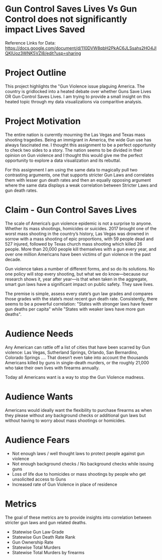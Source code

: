 # Gun Control Saves Lives  Vs  Gun Control does not significantly impact Lives Saved

Reference Links for Data: 
https://docs.google.com/document/d/110DVW8qbH2PkAC6JLSsahs2HO4JlQKIUoz3WNK5VZl8/edit?usp=sharing

# Project Outline 

This project highlights the "Gun Violence issue plaguing America. The country is gridlocked into a heated debate over whether Guns Save Lives OR Gun Control Saves Lives. I am trying to provide a small insight on this heated topic through my data visualizations via comparitive analysis.

# Project Motivation

The entire nation is curerntly mourning the Las Vegas and Texas mass shooting tragedies. Being an immigrant in America, the wide Gun use has always fascinated me. I thought this assignment to be a perfect opportunity to check two sides to a story. The nation seems to be divided in their opinion on Gun violence and I thought this would give me the perfect opportunity to explore a data visualization and its rebuttal.

For this assignment I am using the same data to magically pull two contrasting arguments, one that supports stricter Gun Laws and correlates them with lesser gun death rates and then an equally opposing argument where the same data displays a weak correlation between Stricter Laws and gun death rates.

# Claim - Gun Control Saves Lives

The scale of America’s gun violence epidemic is not a surprise to anyone. Whether its mass shootings, homicides or suicides. 2017 brought one of the worst mass shooting in the country’s history, Las Vegas was drowned in sorrow with a mass shooting of epic proportions, with 59 people dead and 527 injured, followed by Texas church mass shooting which killed 26 people. More than 20,000 people kill themselves with a gun every year, and over one million Americans have been victims of gun violence in the past decade.

Gun violence takes a number of different forms, and so do its solutions. No one policy will stop every shooting, but what we do know—because our research shows it, year after year—is that when taken in the aggregate, smart gun laws have a significant impact on public safety. They save lives.

The premise is simple, assess every state’s gun law grades and compares those grades with the state’s most recent gun death rate. Consistently, there seems to be a powerful correlation: "States with stronger laws have fewer gun deaths per capita" while "States with weaker laws have more gun deaths". 

# Audience Needs

Any American can rattle off a list of cities that have been scarred by Gun violence: Las Vegas, Sutherland Springs, Orlando, San Bernardino, Colorado Springs …. That doesn’t even take into account the thousands Americans killed by guns in single-death murders, or the roughly 21,000 who take their own lives with firearms annually.

Today all Americans want is a way to stop the Gun Violence madness.

# Audience Wants

Americans would ideally want the flexibility to purchase firearms as when they please without any background checks or additional gun laws but without having to worry about mass shootings or homicides.

# Audience Fears

- Not enough laws / well thought laws to protect people against gun violence 
- Not enough background checks / No background checks while issuing guns
- Loss of life due to homicides or mass shootings by people who get unsolicited access to Guns
- Increased rate of Gun Violence in place of residence

# Metrics

The goal of these metrics are to provide insights into correlation between stricter gun laws and gun related deaths.

- Statewise Gun Law Grade 
- Statewise Gun Death Rate Rank
- Gun Ownership Rate
- Statewise Total Murders
- Statewise Total Murders by firearms


